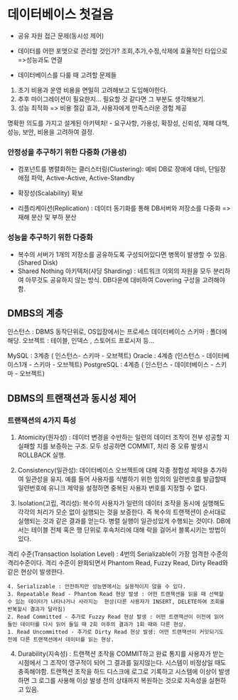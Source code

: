# 데이터베이스 첫걸음

- 공유 자원 접근 문제(동시성 제어)

- 데이터를 어떤 포맷으로 관리할 것인가? 조회,추가,수정,삭제에 효율적인 타입으로 =>성능과도 연결  

- 데이터베이스를 다룰 때 고려할 문제들

1. 초기 비용과 운영 비용을 면밀히 고려해보고 도입해야한다.  
2. 추후 마이그레이션이 필요한지... 필요할 것 같다면 그 부분도 생각해보기.
3. 성능 최적화 => 비용 절감 효과, 사용자에게 만족스러운 경험 제공

명확한 의도를 가지고 설계된 아키텍처! - 요구사항, 가용성, 확장성, 신뢰성, 재해 대책, 성능, 보안, 비용을 고려하여 결정.   

### 안정성을 추구하기 위한 다중화 (가용성)

- 컴포넌트를 병렬화하는 클러스터링(Clustering): 예비 DB로 장애에 대비, 단일장애점 파악, Active-Active, Active-Standby

- 확장성(Scalability) 확보 

- 리플리케이션(Replication) : 데이터 동기화를 통해 DB서버와 저장소를 다중화 => 재해 분산 및 부하 분산

### 성능을 추구하기 위한 다중화

- 복수의 서버가 1개의 저장소를 공유하도록 구성되어있다면 병목이 발생할 수 있음. (Shared Disk)
- Shared Nothing 아키텍처(샤딩 Sharding) : 네트워크 이외의 자원을 모두 분리하여 아무것도 공유하지 않는 방식. DB다운에 대비하여  Covering 구성을 고려해야함. 

## DMBS의 계층
인스턴스 : DBMS 동작단위로, OS입장에서는 프로세스
데이터베이스
스키마 : 폴더에 해당. 
오브젝트 : 테이블, 인덱스 , 스토어드 프로시저 등...

MySQL : 3계층 ( 인스턴스- 스키마 - 오브젝트) 
Oracle : 4계층 (인스턴스 - 데이터베이스1개 - 스키마 - 오브젝트) 
PostgreSQL : 4계층 ( 인스턴스 - 데이터베이스 - 스키마 - 오브젝트) 

## DBMS의 트랜잭션과 동시성 제어

### 트랜잭션의 4가지 특성
1. Atomicity(원자성) : 데이터 변경을 수반하는 일련의 데이터 조작이 전부 성공할 지 실패할 지를 보증하는 구조. 모두 성공하면 COMMIT, 처리 중 오류 발생시 ROLLBACK 실행.

2. Consistency(일관성): 데이터베이스 오브젝트에 대해 각종 정합성 제약을 추가하여 일관성을 유지. 예를 들어 사용자를 식별하기 위한 임의의 일련번호를 발급할때 일련번호에 유니크 제약을 설정하면 중복된 사용자 번호를 지정할 수 없다. 

3. Isolation(고립, 격리성): 복수의 사용자가 일련의 데이터 조작을 동시에 실행해도 각각의 처리가 모순 없이 실행되는 것을 보증한다. 즉 복수의 트랜잭션이 순서대로 실행되는 것과 같은 결과를 얻는다. 병렬 실행이 일관성있게 수행되는 것이다. DB에서는 테이블 전체 혹은 행 단위로 후속처리에 대해 락을 걸어서 블록시키는 방법이 있다. 

격리 수준(Transaction Isolation Level) : 4번의 Serializable이 가장 엄격한 수준의 격리수준이다. 격리 수준이 완화되면서 Phantom Read, Fuzzy Read, Dirty Read와 같은 현상이 발생한다. 

	4. Serializable : 안전하지만 성능면에서는 실용적이지 않을 수 있다. 
	3. Repeatable Read - Phantom Read 현상 발생 : 어떤 트랜잭션을 읽을 때 선택할 수 있는 데이터가 나타나거나 사라지는  현상(다른 사용자가 INSERT, DELETE하여 조회를 반복할시 결과가 달라짐)
	2. Read Committed - 추가로 Fuzzy Read 현상 발생 : 어떤 트랜잭션이 이전에 읽어 들인 데이터를 다시 읽어 들일 때 2회 이후의 결과가 1회 때와 다른 현상.  
	1. Read Uncommitted - 추가로 Dirty Read 현상 발생: 어떤 트랜잭션이 커밋되기도 전에 다른 트랜잭션에서 데이터를 읽는 현상.

4. Durability(지속성) : 트랜잭션 조작을 COMMIT하고 완료 통지를 사용자가 받는 시점에서 그 조작이 영구적이 되어 그 결과를 잃지않는다.  시스템이 비정상일 때도 충족해야함. 트랜잭션 조작을 하드 디스크에 로그로 기록하고 시스템에 이상이 발생하면 그 로그를 사용해 이상 발생 전의 상태까지 복원하는 것으로 지속성을 실현하고 있음. 
